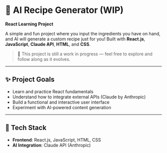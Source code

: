 # 🧠 AI Recipe Generator (WIP)

**React Learning Project**

A simple and fun project where you input the ingredients you have on hand, and AI will generate a custom recipe just for you! Built with **React.js**, **JavaScript**, **Claude API**, **HTML**, and **CSS**.

> 🚧 This project is still a work in progress — feel free to explore and follow along as it evolves.

---

## ✨ Project Goals

- Learn and practice React fundamentals
- Understand how to integrate external APIs (Claude by Anthropic)
- Build a functional and interactive user interface
- Experiment with AI-powered content generation

---

## 🔧 Tech Stack

- **Frontend**: React.js, JavaScript, HTML, CSS
- **AI Integration**: Claude API (Anthropic)
